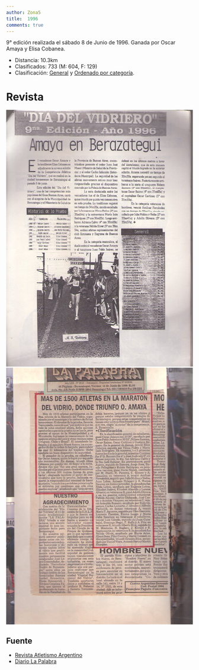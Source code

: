 ```yaml
---
author: Zona5
title:  1996
comments: true
---
```

9° edición realizada el sábado 8 de Junio de 1996. Ganada por Oscar Amaya y Elisa Cobanea.

* Distancia: 10.3km
* Clasificados: 733 (M: 604, F: 129)
* Clasificación: [General](/clasificacion/1996/1996.html) y [Ordenado por categoría](/clasificacion/1996/1996cat.html).

# Revista
![Edición 1996](/assets/img/ed/1996/1996.jpg)
![Edición 1996](/assets/img/ed/1996/r1996084.jpg)

## Fuente
* [Revista Atletismo Argentino](http://www.atletismoargentino.com.ar)
* [Diario La Palabra](https://www.facebook.com/DiarioLaPalabraBerazategui/)
